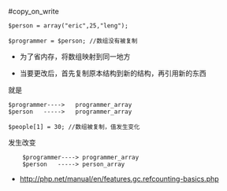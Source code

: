 #copy_on_write


```
$person = array("eric",25,"leng"); 
```


```
$programmer = $person; //数组没有被复制 
```

* 为了省内存，将数组映射到同一地方

* 当要更改后，首先复制原本结构到新的结构，再引用新的东西


就是

```
$programmer---->   programmer_array
$person   ----->   programmer_array
```


```
$people[1] = 30; //数组被复制，值发生变化
```

发生改变
```
    $programmer----> programmer_array
    $person   -----> person_array
```

* http://php.net/manual/en/features.gc.refcounting-basics.php